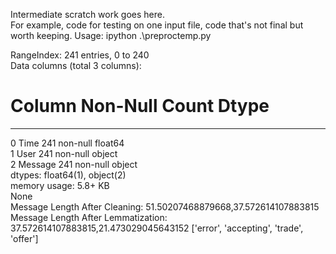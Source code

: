 Intermediate scratch work goes here.   
For example, code for testing on one input file, code that's not final but worth keeping.
Usage: ipython .\preproctemp.py   
   
RangeIndex: 241 entries, 0 to 240  
Data columns (total 3 columns):  
 #   Column   Non-Null Count  Dtype  
---  ------   --------------  -----  
 0   Time     241 non-null    float64  
 1   User     241 non-null    object  
 2   Message  241 non-null    object  
dtypes: float64(1), object(2)  
memory usage: 5.8+ KB  
None  
Message Length After Cleaning: 51.50207468879668,37.572614107883815
Message Length After Lemmatization: 37.572614107883815,21.473029045643152 
['error', 'accepting', 'trade', 'offer']  